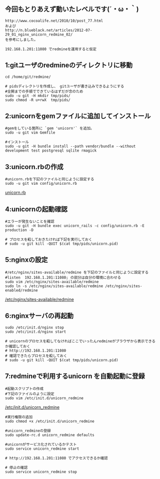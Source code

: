 ## 今回もとりあえず動いたレベルです(´・ω・｀)
	http://www.cocoalife.net/2010/10/post_77.html
	および
	http://n.blueblack.net/articles/2012-07-29_01_nginx_unicorn_redmine_02/
	を参考にしました。

	192.168.1.201:11080 でredmineを運用すると仮定 



## 1:gitユーザのredmineのディレクトリに移動
	cd /home/git/redmine/

	# pidsディレクトリを作成し、 gitユーザが書き込みできるようにする
	#全開までの手順でできているはずだが念のため
	sudo -u git -H mkdir tmp/pids/
	sudo chmod -R u+rwX  tmp/pids/


## 2:unicornをgemファイルに追加してインストール
	#gemをしている箇所に `gem 'unicorn'` を追加。
	sudo -u git vim Gemfile

	#インストール
	sudo -u git -H bundle install --path vendor/bundle --without development test postgresql sqlite rmagick


## 3:unicorn.rbの作成
	#unicorn.rbを下記のファイルと同じように設定する
	sudo -u git vim config/unicorn.rb

[unicorn.rb](https://github.com/kyanro/gitlabknowledge/blob/5.x/redmine/unicorn.rb)


## 4:unicornの起動確認
	#エラーが発生ないことを確認
	sudo -u git -H bundle exec unicorn_rails -c config/unicorn.rb -E production -D

	# プロセスを殺しておきたければ下記を実行しておく
	# sudo -u git kill -QUIT $(cat tmp/pids/unicorn.pid)

## 5:nginxの設定
	#/etc/nginx/sites-available/redmine を下記のファイルと同じように設定する
	#listen  192.168.1.201:11080; の部分は自分の環境に合わせる
	sudo vim /etc/nginx/sites-available/redmine
	sudo ln -s /etc/nginx/sites-available/redmine /etc/nginx/sites-enabled/redmine
[/etc/nginx/sites-available/redmine](https://github.com/kyanro/gitlabknowledge/blob/5.x/nginx/redmine)


## 6:nginxサーバの再起動
	sudo /etc/init.d/nginx stop
	sudo /etc/init.d/nginx start

	# unicornのプロセスを殺してなければここでいったんredmineがブラウザから表示できるか確認しておく
	# http://192.168.1.201:11080
	# 確認できたらプロセスを殺しておく
	# sudo -u git kill -QUIT $(cat tmp/pids/unicorn.pid)

## 7:redmineで利用するunicorn を自動起動に登録
	#起動スクリプトの作成
	#下記のファイルのように設定
	sudo vim /etc/init.d/unicorn_redmine
[/etc/init.d/unicorn_redmine](https://github.com/kyanro/gitlabknowledge/blob/5.x/unicorn/unicorn_redmine)

	#実行権限の追加
	sudo chmod +x /etc/init.d/unicorn_redmine

	#unicorn_redmineの登録
	sudo update-rc.d unicorn_redmine defaults

	#unicornがサービス化されているかテスト
	sudo service unicorn_redmine start
	
	# http://192.168.1.201:11080 でアクセスできるか確認

	# 停止の確認
	sudo service unicorn_redmine stop

